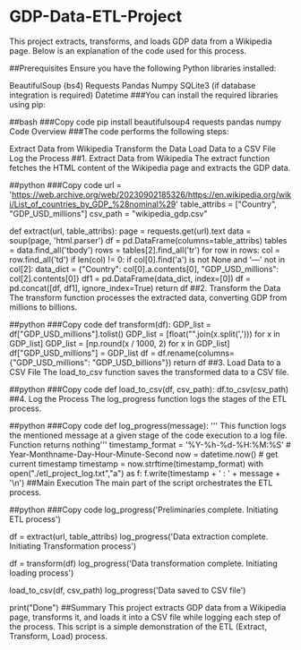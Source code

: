# GDP-Data-ETL-Project
This project extracts, transforms, and loads GDP data from a Wikipedia page. Below is an explanation of the code used for this process.

##Prerequisites
Ensure you have the following Python libraries installed:

BeautifulSoup (bs4)
Requests
Pandas
Numpy
SQLite3 (if database integration is required)
Datetime
###You can install the required libraries using pip:

##bash
###Copy code
pip install beautifulsoup4 requests pandas numpy
Code Overview
###The code performs the following steps:

Extract Data from Wikipedia
Transform the Data
Load Data to a CSV File
Log the Process
##1. Extract Data from Wikipedia
The extract function fetches the HTML content of the Wikipedia page and extracts the GDP data.

##python
###Copy code
url = 'https://web.archive.org/web/20230902185326/https://en.wikipedia.org/wiki/List_of_countries_by_GDP_%28nominal%29'
table_attribs = ["Country", "GDP_USD_millions"]
csv_path = "wikipedia_gdp.csv"

def extract(url, table_attribs):
    page = requests.get(url).text
    data = soup(page, 'html.parser')
    df = pd.DataFrame(columns=table_attribs)
    tables = data.find_all('tbody')
    rows = tables[2].find_all('tr')
    for row in rows:
        col = row.find_all('td')
        if len(col) != 0:
            if col[0].find('a') is not None and '—' not in col[2]:
                data_dict = {"Country": col[0].a.contents[0],
                             "GDP_USD_millions": col[2].contents[0]}
                df1 = pd.DataFrame(data_dict, index=[0])
                df = pd.concat([df, df1], ignore_index=True)
    return df
##2. Transform the Data
The transform function processes the extracted data, converting GDP from millions to billions.

##python
###Copy code
def transform(df):
    GDP_list = df["GDP_USD_millions"].tolist()
    GDP_list = [float("".join(x.split(','))) for x in GDP_list]
    GDP_list = [np.round(x / 1000, 2) for x in GDP_list]
    df["GDP_USD_millions"] = GDP_list
    df = df.rename(columns={"GDP_USD_millions": "GDP_USD_billions"})
    return df
##3. Load Data to a CSV File
The load_to_csv function saves the transformed data to a CSV file.

##python
###Copy code
def load_to_csv(df, csv_path):
    df.to_csv(csv_path)
##4. Log the Process
The log_progress function logs the stages of the ETL process.

##python
###Copy code
def log_progress(message):
    ''' This function logs the mentioned message at a given stage of the code execution to a log file. Function returns nothing'''
    timestamp_format = '%Y-%h-%d-%H:%M:%S' # Year-Monthname-Day-Hour-Minute-Second 
    now = datetime.now() # get current timestamp 
    timestamp = now.strftime(timestamp_format) 
    with open("./etl_project_log.txt","a") as f: 
        f.write(timestamp + ' : ' + message + '\n')
##Main Execution
The main part of the script orchestrates the ETL process.

##python
###Copy code
log_progress('Preliminaries complete. Initiating ETL process')

df = extract(url, table_attribs)
log_progress('Data extraction complete. Initiating Transformation process')

df = transform(df)
log_progress('Data transformation complete. Initiating loading process')

load_to_csv(df, csv_path)
log_progress('Data saved to CSV file')

print("Done")
##Summary
This project extracts GDP data from a Wikipedia page, transforms it, and loads it into a CSV file while logging each step of the process. This script is a simple demonstration of the ETL (Extract, Transform, Load) process.
